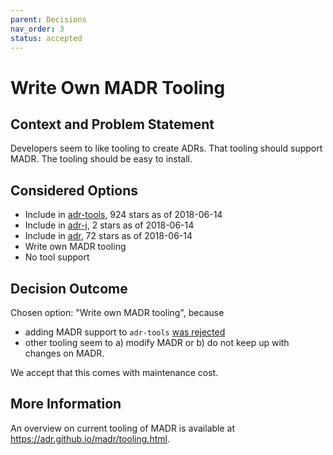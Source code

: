 ```yaml
---
parent: Decisions
nav_order: 3
status: accepted
---
```

# Write Own MADR Tooling

## Context and Problem Statement

Developers seem to like tooling to create ADRs.
That tooling should support MADR.
The tooling should be easy to install.

## Considered Options

* Include in [adr-tools](https://github.com/npryce/adr-tools), 924 stars as of 2018-06-14
* Include in [adr-j](https://github.com/adoble/adr-j), 2 stars as of 2018-06-14
* Include in [adr](https://github.com/phodal/adr), 72 stars as of 2018-06-14
* Write own MADR tooling
* No tool support

## Decision Outcome

Chosen option: "Write own MADR tooling", because

* adding MADR support to `adr-tools` [was rejected](https://github.com/npryce/adr-tools/pull/43)
* other tooling seem to a) modify MADR or b) do not keep up with changes on MADR.

We accept that this comes with maintenance cost.

## More Information

An overview on current tooling of MADR is available at <https://adr.github.io/madr/tooling.html>.
